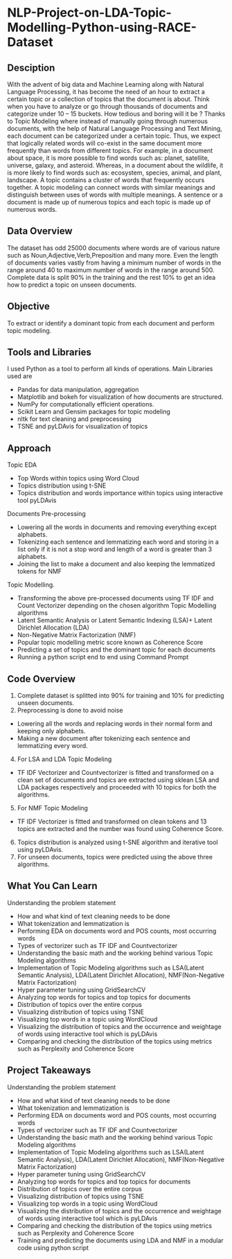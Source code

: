 # **NLP-Project-on-LDA-Topic-Modelling-Python-using-RACE-Dataset**
## **Desciption**
With the advent of big data and Machine Learning along with Natural Language Processing, it has become the need of an hour to extract a certain topic or a collection of topics that the document is about. Think when you have to analyze or go through thousands of documents and categorize under 10 – 15 buckets. How tedious and boring will it be ?  Thanks to Topic Modeling where instead of manually going through numerous documents, with the help of Natural Language Processing and Text Mining, each document can be categorized under a certain topic.  Thus, we expect that logically related words will co-exist in the same document more frequently than words from different topics. For example, in a document about space, it is more possible to find words such as: planet, satellite, universe, galaxy, and asteroid. Whereas, in a document about the wildlife, it is more likely to find words such as: ecosystem, species, animal, and plant, landscape. A topic contains a cluster of words that frequently occurs together. A topic modeling can connect words with similar meanings and distinguish between uses of words with multiple meanings.  A sentence or a document is made up of numerous topics and each topic is made up of numerous words.
## **Data Overview**
The dataset has odd 25000 documents where words are of various nature such as 
Noun,Adjective,Verb,Preposition and many more. Even the length of documents varies 
vastly from having a minimum number of words in the range around 40 to maximum number 
of words in the range around 500. Complete data is split 90% in the training and the rest 
10% to get an idea how to predict a topic on unseen documents.
## **Objective**
To extract or identify a dominant topic from each document and perform topic 
modeling.
## **Tools and Libraries** 
I used Python as a tool to perform all kinds of operations.
Main Libraries used are
+ Pandas for data manipulation, aggregation
+ Matplotlib and bokeh for visualization of how documents are structured.
+ NumPy for computationally efficient operations.
+ Scikit Learn and Gensim packages for topic modeling
+ nltk for text cleaning and preprocessing
+ TSNE and pyLDAvis for visualization of topics
## **Approach**
Topic EDA 
+ Top Words within topics using Word Cloud
+ Topics distribution using t-SNE
+ Topics distribution and words importance within topics using interactive tool 
pyLDAvis

Documents Pre-processing 
+ Lowering all the words in documents and removing everything except alphabets.
+ Tokenizing each sentence and lemmatizing each word and storing in a list only if it is 
not a stop word and length of a word is greater than 3 alphabets.
+ Joining the list to make a document and also keeping the lemmatized tokens for NMF 

Topic Modelling.
+ Transforming the above pre-processed documents using TF IDF and Count 
Vectorizer depending on the chosen algorithm
Topic Modelling algorithms 
+ Latent Semantic Analysis or Latent Semantic Indexing (LSA)+ Latent Dirichlet Allocation (LDA)
+ Non-Negative Matrix Factorization (NMF)
+ Popular topic modelling metric score known as Coherence Score
+ Predicting a set of topics and the dominant topic for each documents
+ Running a python script end to end using Command Prompt
## **Code Overview**
1. Complete dataset is splitted into 90% for training and 10% for predicting unseen 
documents.
2. Preprocessing is done to avoid noise
+ Lowering all the words and replacing words in their normal form and keeping only 
alphabets.
+ Making a new document after tokenizing each sentence and lemmatizing every word. 
4. For LSA and LDA Topic Modeling
+ TF IDF Vectorizer and Countvectorizer is fitted and transformed on a clean set of 
documents and topics are extracted using sklean LSA and LDA packages 
respectively and proceeded with 10 topics for both the algorithms.
5. For NMF Topic Modeling
+ TF IDF Vectorizer is fitted and transformed on clean tokens and 13 topics are 
extracted and the number was found using Coherence Score.
6. Topics distribution is analyzed using t-SNE algorithm and iterative tool using pyLDAvis.
7. For unseen documents, topics were predicted using the above three algorithms.
## **What You Can Learn**
Understanding the problem statement

+ How and what kind of text cleaning needs to be done
+ What tokenization and lemmatization is
+ Performing EDA on documents word and POS counts, most occurring words
+ Types of vectorizer such as TF IDF and Countvectorizer
+ Understanding the basic math and the working behind various Topic Modeling algorithms
+ Implementation of Topic Modeling algorithms such as LSA(Latent Semantic Analysis), LDA(Latent Dirichlet Allocation), NMF(Non-Negative Matrix Factorization)
+ Hyper parameter tuning using GridSearchCV
+ Analyzing top words for topics and top topics for documents
+ Distribution of topics over the entire corpus
+ Visualizing distribution of topics using TSNE
+ Visualizing top words in a topic using WordCloud
+ Visualizing the distribution of topics and the occurrence and weightage of words using interactive tool which is pyLDAvis
+ Comparing and checking the distribution of the topics using metrics such as Perplexity and Coherence Score
## **Project Takeaways**
Understanding the problem statement
+ How and what kind of text cleaning needs to be done
+ What tokenization and lemmatization is
+ Performing EDA on documents word and POS counts, most occurring words
+ Types of vectorizer such as TF IDF and Countvectorizer
+ Understanding the basic math and the working behind various Topic Modeling 
algorithms
+ Implementation of Topic Modeling algorithms such as LSA(Latent Semantic 
Analysis), LDA(Latent Dirichlet Allocation), NMF(Non-Negative Matrix Factorization)
+ Hyper parameter tuning using GridSearchCV
+ Analyzing top words for topics and top topics for documents
+ Distribution of topics over the entire corpus
+ Visualizing distribution of topics using TSNE
+ Visualizing top words in a topic using WordCloud
+ Visualizing the distribution of topics and the occurrence and weightage of words 
using interactive tool which is pyLDAvis
+ Comparing and checking the distribution of the topics using metrics such as 
Perplexity and Coherence Score
+ Training and predicting the documents using LDA and NMF in a modular code using 
python script

